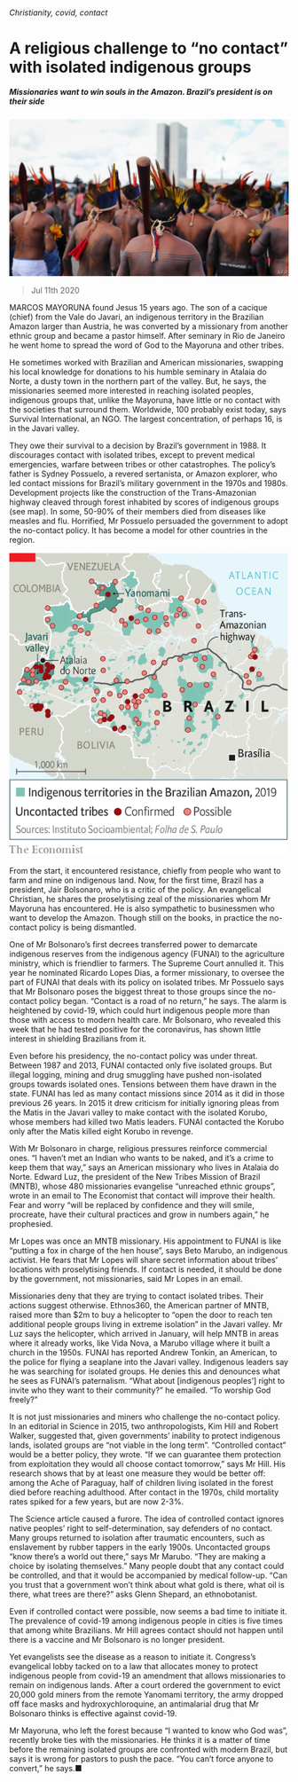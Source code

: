 ###### Christianity, covid, contact

# A religious challenge to “no contact” with isolated indigenous groups 

##### Missionaries want to win souls in the Amazon. Brazil’s president is on their side 

![image](images/20200711_AMP003_0.jpg) 

> Jul 11th 2020 

MARCOS MAYORUNA found Jesus 15 years ago. The son of a cacique (chief) from the Vale do Javari, an indigenous territory in the Brazilian Amazon larger than Austria, he was converted by a missionary from another ethnic group and became a pastor himself. After seminary in Rio de Janeiro he went home to spread the word of God to the Mayoruna and other tribes.

He sometimes worked with Brazilian and American missionaries, swapping his local knowledge for donations to his humble seminary in Atalaia do Norte, a dusty town in the northern part of the valley. But, he says, the missionaries seemed more interested in reaching isolated peoples, indigenous groups that, unlike the Mayoruna, have little or no contact with the societies that surround them. Worldwide, 100 probably exist today, says Survival International, an NGO. The largest concentration, of perhaps 16, is in the Javari valley.


They owe their survival to a decision by Brazil’s government in 1988. It discourages contact with isolated tribes, except to prevent medical emergencies, warfare between tribes or other catastrophes. The policy’s father is Sydney Possuelo, a revered sertanista, or Amazon explorer, who led contact missions for Brazil’s military government in the 1970s and 1980s. Development projects like the construction of the Trans-Amazonian highway cleaved through forest inhabited by scores of indigenous groups (see map). In some, 50-90% of their members died from diseases like measles and flu. Horrified, Mr Possuelo persuaded the government to adopt the no-contact policy. It has become a model for other countries in the region.

![image](images/20200711_AMM920.png) 


From the start, it encountered resistance, chiefly from people who want to farm and mine on indigenous land. Now, for the first time, Brazil has a president, Jair Bolsonaro, who is a critic of the policy. An evangelical Christian, he shares the proselytising zeal of the missionaries whom Mr Mayoruna has encountered. He is also sympathetic to businessmen who want to develop the Amazon. Though still on the books, in practice the no-contact policy is being dismantled.

One of Mr Bolsonaro’s first decrees transferred power to demarcate indigenous reserves from the indigenous agency (FUNAI) to the agriculture ministry, which is friendlier to farmers. The Supreme Court annulled it. This year he nominated Ricardo Lopes Dias, a former missionary, to oversee the part of FUNAI that deals with its policy on isolated tribes. Mr Possuelo says that Mr Bolsonaro poses the biggest threat to those groups since the no-contact policy began. “Contact is a road of no return,” he says. The alarm is heightened by covid-19, which could hurt indigenous people more than those with access to modern health care. Mr Bolsonaro, who revealed this week that he had tested positive for the coronavirus, has shown little interest in shielding Brazilians from it.

Even before his presidency, the no-contact policy was under threat. Between 1987 and 2013, FUNAI contacted only five isolated groups. But illegal logging, mining and drug smuggling have pushed non-isolated groups towards isolated ones. Tensions between them have drawn in the state. FUNAI has led as many contact missions since 2014 as it did in those previous 26 years. In 2015 it drew criticism for initially ignoring pleas from the Matis in the Javari valley to make contact with the isolated Korubo, whose members had killed two Matis leaders. FUNAI contacted the Korubo only after the Matis killed eight Korubo in revenge.

With Mr Bolsonaro in charge, religious pressures reinforce commercial ones. “I haven’t met an Indian who wants to be naked, and it’s a crime to keep them that way,” says an American missionary who lives in Atalaia do Norte. Edward Luz, the president of the New Tribes Mission of Brazil (MNTB), whose 480 missionaries evangelise “unreached ethnic groups”, wrote in an email to The Economist that contact will improve their health. Fear and worry “will be replaced by confidence and they will smile, procreate, have their cultural practices and grow in numbers again,” he prophesied.

Mr Lopes was once an MNTB missionary. His appointment to FUNAI is like “putting a fox in charge of the hen house”, says Beto Marubo, an indigenous activist. He fears that Mr Lopes will share secret information about tribes’ locations with proselytising friends. If contact is needed, it should be done by the government, not missionaries, said Mr Lopes in an email.

Missionaries deny that they are trying to contact isolated tribes. Their actions suggest otherwise. Ethnos360, the American partner of MNTB, raised more than $2m to buy a helicopter to “open the door to reach ten additional people groups living in extreme isolation” in the Javari valley. Mr Luz says the helicopter, which arrived in January, will help MNTB in areas where it already works, like Vida Nova, a Marubo village where it built a church in the 1950s. FUNAI has reported Andrew Tonkin, an American, to the police for flying a seaplane into the Javari valley. Indigenous leaders say he was searching for isolated groups. He denies this and denounces what he sees as FUNAI’s paternalism. “What about [indigenous peoples’] right to invite who they want to their community?” he emailed. “To worship God freely?”

It is not just missionaries and miners who challenge the no-contact policy. In an editorial in Science in 2015, two anthropologists, Kim Hill and Robert Walker, suggested that, given governments’ inability to protect indigenous lands, isolated groups are “not viable in the long term”. “Controlled contact” would be a better policy, they wrote. “If we can guarantee them protection from exploitation they would all choose contact tomorrow,” says Mr Hill. His research shows that by at least one measure they would be better off: among the Ache of Paraguay, half of children living isolated in the forest died before reaching adulthood. After contact in the 1970s, child mortality rates spiked for a few years, but are now 2-3%.

The Science article caused a furore. The idea of controlled contact ignores native peoples’ right to self-determination, say defenders of no contact. Many groups returned to isolation after traumatic encounters, such as enslavement by rubber tappers in the early 1900s. Uncontacted groups “know there’s a world out there,” says Mr Marubo. “They are making a choice by isolating themselves.” Many people doubt that any contact could be controlled, and that it would be accompanied by medical follow-up. “Can you trust that a government won’t think about what gold is there, what oil is there, what trees are there?” asks Glenn Shepard, an ethnobotanist.

Even if controlled contact were possible, now seems a bad time to initiate it. The prevalence of covid-19 among indigenous people in cities is five times that among white Brazilians. Mr Hill agrees contact should not happen until there is a vaccine and Mr Bolsonaro is no longer president.

Yet evangelists see the disease as a reason to initiate it. Congress’s evangelical lobby tacked on to a law that allocates money to protect indigenous people from covid-19 an amendment that allows missionaries to remain on indigenous lands. After a court ordered the government to evict 20,000 gold miners from the remote Yanomami territory, the army dropped off face masks and hydroxychloroquine, an antimalarial drug that Mr Bolsonaro thinks is effective against covid-19.

Mr Mayoruna, who left the forest because “I wanted to know who God was”, recently broke ties with the missionaries. He thinks it is a matter of time before the remaining isolated groups are confronted with modern Brazil, but says it is wrong for pastors to push the pace. “You can’t force anyone to convert,” he says.■

